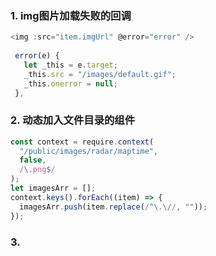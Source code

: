 ### 1. img图片加载失败的回调

```js
<img :src="item.imgUrl" @error="error" />
    
 error(e) {
   let _this = e.target;
   _this.src = "/images/default.gif";
   _this.onerror = null;
 },
```

### 2. 动态加入文件目录的组件

```js
const context = require.context(
  "/public/images/radar/maptime",
  false,
  /\.png$/
);
let imagesArr = [];
context.keys().forEach((item) => {
  imagesArr.push(item.replace(/^\.\//, ""));
});
```

### 3. 

